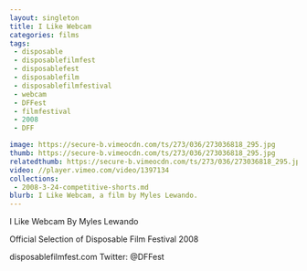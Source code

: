 ```yaml
---
layout: singleton
title: I Like Webcam
categories: films
tags:
 - disposable
 - disposablefilmfest
 - disposablefest
 - disposablefilm
 - disposablefilmfestival
 - webcam
 - DFFest
 - filmfestival
 - 2008
 - DFF

image: https://secure-b.vimeocdn.com/ts/273/036/273036818_295.jpg
thumb: https://secure-b.vimeocdn.com/ts/273/036/273036818_295.jpg
relatedthumb: https://secure-b.vimeocdn.com/ts/273/036/273036818_295.jpg
video: //player.vimeo.com/video/1397134
collections:
 - 2008-3-24-competitive-shorts.md
blurb: I Like Webcam, a film by Myles Lewando.
---
```


I Like Webcam
By Myles Lewando

Official Selection of Disposable Film Festival 2008

disposablefilmfest.com
Twitter: @DFFest
